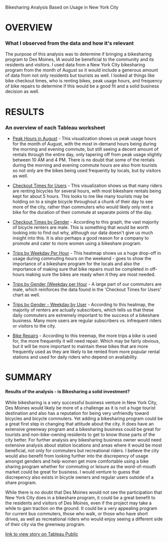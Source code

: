 Bikesharing Analysis Based on Usage in New York City

<h1>OVERVIEW</h1>
<h3>What I observed from the data and how it's relevant</h3>

The purpose of this analysis was to determine if bringing a bikesharing program to Des Moines, IA would be beneficial to the community and its residents and visitors. I used data from a New York City bikesharing program from the month of August so it would include a generous amount of data from not only residents but tourists as well. I looked at things like bike checkout times, who is renting bikes, peak usage hours, and frequency of bike repairs to determine if this would be a good fit and a solid business decision as well.

<h1>RESULTS</h1>
<h3>An overview of each Tableau worksheet</h3>

* [Peak Hours in August](https://public.tableau.com/app/profile/casey.kimble/viz/PeakHoursinAugust_16642518365410/PeakHoursinAugust?publish=yes) - This visualization shows us peak usage hours for the month of August, with the most in-demand hours being during the morning and evening commute, but still seeing a decent amount of rentals through the entire day, only tapering off from peak usage slightly between 10 AM and 4 PM. There is no doubt that some of the rentals during the morning and evening commute hours are also from tourists so not only are the bikes being used frequently by locals, but by visitors as well.

* [Checkout Times for Users](https://public.tableau.com/app/profile/casey.kimble/viz/CheckoutTimesforUsers_16642460106490/CheckoutTimesforUsers?publish=yes) - This visualization shows us that many riders are renting bicycles for several hours, with most bikeshare rentals being kept for about 5 hours. This looks to me like many tourists may be holding on to a single bicycle throughout a chunk of their day to see more of the city, rather than commuters who would likely only rent a bike for the duration of their commute at separate points of the day.

* [Checkout Times by Gender](https://public.tableau.com/app/profile/casey.kimble/viz/CheckoutTimesbyGender_16642520564320/CheckoutTimesbyGender?publish=yes) - According to this graph, the vast majority of bicycle renters are male. This is something that would be worth looking into to find out why, although our data doesn't give us much insight into this. It is also perhaps a good reason for a company to promote and cater to more women using a bikeshare program. 

* [Trips by Weekday Per Hour](https://public.tableau.com/app/profile/casey.kimble/viz/TripsbyWeekdayPerHour_16642522688000/TripsbyWeekdayperHour?publish=yes) - This heatmap shows us a huge drop-off in usage during commuting hours on the weekend - goes to show the importance of a bikeshare program for the locals and also the importance of making sure that bike repairs must be completed in off-hours making sure the bikes are ready when it they are most needed.

* [Trips by Gender (Weekday per Hour](https://public.tableau.com/app/profile/casey.kimble/viz/TripsbyGenderWeekdayPerHour_16642524296840/TripsbyGenderWeekdayperHour?publish=yes) - A large part of our commuters are male, which reinforces the data found in the 'Checkout Times for Users' chart as well. 

* [Trips by Gender - Weekday by User](https://public.tableau.com/app/profile/casey.kimble/viz/UserTripsbyGenderperWeekday/UserTripsbyGenderperWeekday?publish=yes) - According to this heatmap, the majority of renters are actually subscribers, which tells us that these daily commuters are extremely important to the success of a bikeshare business. Many more users are regular subscribers vs. infrequent riders or visitors to the city.

* [Bike Repairs](https://public.tableau.com/app/profile/casey.kimble/viz/BikeRepairs_16642528375100/BikeRepairs?publish=yes) - According to this treemap, the more trips a bike is used for, the more frequently it will need repair. Which may be fairly obvious, but it will be more important to maintain these bikes that are more frequently used as they are likely to be rented from more popular rental stations and used for daily riders who depend on availability.

<h1>SUMMARY</h1>
<h4> Results of the analysis - is Bikesharing a solid investment?</h4>
While bikesharing is a very successful business venture in New York City, Des Moines would likely be more of a challenge as it is not a huge tourist destination and also has a reputation for being very unfriendly toward bicycles and bicycle commuters. Yet adding a bikesharing program could be a great first step in changing that attitude about the city. It does have an extensive greenway program and a bikesharing business could be great for tourists and non-bike-owning residents to get to know those parts of the city better. For further analysis any bikesharing business owner would need extensive analysis about station locations and areas where it would be most beneficial, not only for commuters but recreational riders. I believe the city would also benefit from looking further into the discrepency of usage amongst genders and help women get more comfortable using a bike sharing program whether for commuting or leisure as the word-of-mouth market could be great for business. I would venture to guess that discrepency also exists in bicycle owners and regular users outside of a share program. 

While there is no doubt that Des Moines would not see the participation that New York City does in a bikeshare program, it could be a great benefit to the residents and visitors of Des Moines, even if the project may take a while to gain traction on the ground. It could be a very appealing program for current bus commuters, those who walk, or those who have short drives, as well as recreational riders who would enjoy seeing a different side of their city via the greenway program.

[link to view story on Tableau Public](https://public.tableau.com/app/profile/casey.kimble/viz/NYCBikeshareAnalysis_16642540882450/NYCBikeshareAnalysisProject)
